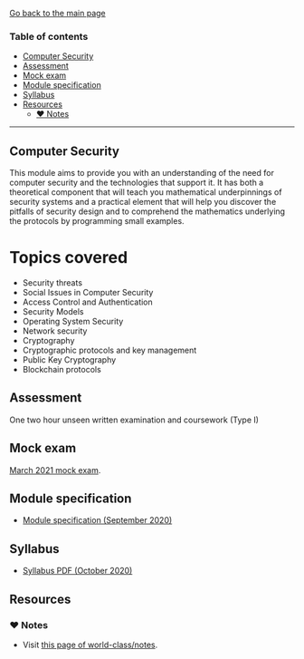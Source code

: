 [Go back to the main page](../../../README.md)

### Table of contents

- [Computer Security](#computer-security)
- [Assessment](#assessment)
- [Mock exam](#mock-exam)
- [Module specification](#module-specification)
- [Syllabus](#syllabus)
- [Resources](#resources)
  - [:heart: Notes](#heart-notes)

---

## Computer Security

This module aims to provide you with an understanding of the need for
computer security and the technologies that support it. It has both a
theoretical component that will teach you mathematical underpinnings
of security systems and a practical element that will help you
discover the pitfalls of security design and to comprehend the
mathematics underlying the protocols by programming small examples.

# Topics covered

- Security threats
- Social Issues in Computer Security
- Access Control and Authentication
- Security Models
- Operating System Security
- Network security
- Cryptography
- Cryptographic protocols and key management
- Public Key Cryptography
- Blockchain protocols

## Assessment

One two hour unseen written examination and coursework (Type I)

## Mock exam

[March 2021 mock exam](https://github.com/world-class/binary-assets/blob/master/modules/cm2025_cs/cm2025_CS_mock_exam.pdf).

## Module specification

- [Module specification (September 2020)](https://github.com/world-class/binary-assets/blob/master/modules/module_specification/CM2025_CS-Module-Spec.pdf)

## Syllabus

- [Syllabus PDF (October 2020)](https://github.com/world-class/binary-assets/blob/master/modules/syllabi/Syllabus_CM2025_CS.pdf)

## Resources

### :heart: Notes

- Visit [this page of world-class/notes](https://github.com/world-class/notes/tree/master/level_5/computer-security).
